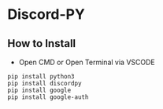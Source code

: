 # Discord-PY

## How to Install
* Open CMD or Open Terminal via VSCODE
```bach 
pip install python3
pip install discordpy
pip install google
pip install google-auth
```

